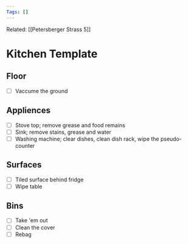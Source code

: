 ```yaml
---
Tags: []
---
```

Related: [[Petersberger Strass 5]]
# Kitchen Template

## Floor
- [ ] Vaccume the ground

## Appliences
- [ ] Stove top; remove grease and food remains
- [ ] Sink; remove stains, grease and water
- [ ] Washing machine; clear dishes, clean dish rack, wipe the pseudo-counter

## Surfaces
- [ ] Tiled surface behind fridge
- [ ] Wipe table

## Bins
- [ ] Take 'em out
- [ ] Clean the cover
- [ ] Rebag